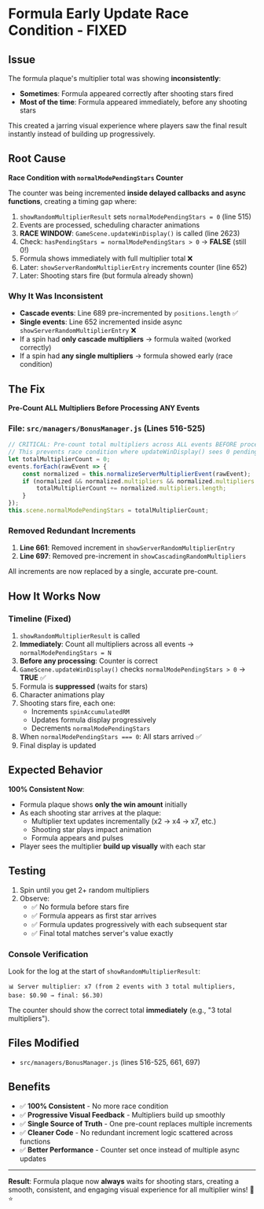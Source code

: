 # Formula Early Update Race Condition - FIXED

## Issue
The formula plaque's multiplier total was showing **inconsistently**:
- **Sometimes**: Formula appeared correctly after shooting stars fired
- **Most of the time**: Formula appeared immediately, before any shooting stars

This created a jarring visual experience where players saw the final result instantly instead of building up progressively.

## Root Cause
**Race Condition with `normalModePendingStars` Counter**

The counter was being incremented **inside delayed callbacks and async functions**, creating a timing gap where:

1. `showRandomMultiplierResult` sets `normalModePendingStars = 0` (line 515)
2. Events are processed, scheduling character animations
3. **RACE WINDOW**: `GameScene.updateWinDisplay()` is called (line 2623)
4. Check: `hasPendingStars = normalModePendingStars > 0` → **FALSE** (still 0!)
5. Formula shows immediately with full multiplier total ❌
6. Later: `showServerRandomMultiplierEntry` increments counter (line 652)
7. Later: Shooting stars fire (but formula already shown)

### Why It Was Inconsistent
- **Cascade events**: Line 689 pre-incremented by `positions.length` ✅
- **Single events**: Line 652 incremented inside async `showServerRandomMultiplierEntry` ❌
- If a spin had **only cascade multipliers** → formula waited (worked correctly)
- If a spin had **any single multipliers** → formula showed early (race condition)

## The Fix
**Pre-Count ALL Multipliers Before Processing ANY Events**

### File: `src/managers/BonusManager.js` (Lines 516-525)

```javascript
// CRITICAL: Pre-count total multipliers across ALL events BEFORE processing any events
// This prevents race condition where updateWinDisplay() sees 0 pending stars and shows formula too early
let totalMultiplierCount = 0;
events.forEach(rawEvent => {
    const normalized = this.normalizeServerMultiplierEvent(rawEvent);
    if (normalized && normalized.multipliers && normalized.multipliers.length > 0) {
        totalMultiplierCount += normalized.multipliers.length;
    }
});
this.scene.normalModePendingStars = totalMultiplierCount;
```

### Removed Redundant Increments
1. **Line 661**: Removed increment in `showServerRandomMultiplierEntry`
2. **Line 697**: Removed pre-increment in `showCascadingRandomMultipliers`

All increments are now replaced by a single, accurate pre-count.

## How It Works Now

### Timeline (Fixed)
1. `showRandomMultiplierResult` is called
2. **Immediately**: Count all multipliers across all events → `normalModePendingStars = N`
3. **Before any processing**: Counter is correct
4. `GameScene.updateWinDisplay()` checks `normalModePendingStars > 0` → **TRUE** ✅
5. Formula is **suppressed** (waits for stars)
6. Character animations play
7. Shooting stars fire, each one:
   - Increments `spinAccumulatedRM`
   - Updates formula display progressively
   - Decrements `normalModePendingStars`
8. When `normalModePendingStars === 0`: All stars arrived ✅
9. Final display is updated

## Expected Behavior
**100% Consistent Now**:
- Formula plaque shows **only the win amount** initially
- As each shooting star arrives at the plaque:
  - Multiplier text updates incrementally (x2 → x4 → x7, etc.)
  - Shooting star plays impact animation
  - Formula appears and pulses
- Player sees the multiplier **build up visually** with each star

## Testing
1. Spin until you get 2+ random multipliers
2. Observe:
   - ✅ No formula before stars fire
   - ✅ Formula appears as first star arrives
   - ✅ Formula updates progressively with each subsequent star
   - ✅ Final total matches server's value exactly

### Console Verification
Look for the log at the start of `showRandomMultiplierResult`:
```
📊 Server multiplier: x7 (from 2 events with 3 total multipliers, base: $0.90 → final: $6.30)
```

The counter should show the correct total **immediately** (e.g., "3 total multipliers").

## Files Modified
- `src/managers/BonusManager.js` (lines 516-525, 661, 697)

## Benefits
- ✅ **100% Consistent** - No more race condition
- ✅ **Progressive Visual Feedback** - Multipliers build up smoothly
- ✅ **Single Source of Truth** - One pre-count replaces multiple increments
- ✅ **Cleaner Code** - No redundant increment logic scattered across functions
- ✅ **Better Performance** - Counter set once instead of multiple async updates

---

**Result**: Formula plaque now **always** waits for shooting stars, creating a smooth, consistent, and engaging visual experience for all multiplier wins! 🎯⭐

